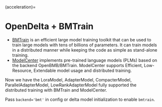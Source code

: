
(acceleration)=
# OpenDelta + BMTrain

- [BMTrain](https://github.com/OpenBMB/BMTrain) is an efficient large model training toolkit that can be used to train large models with tens of billions of parameters. It can train models in a distributed manner while keeping the code as simple as stand-alone training.
- [ModelCenter](https://github.com/OpenBMB/ModelCenter) implements pre-trained language models (PLMs) based on the backend OpenBMB/BMTrain. ModelCenter supports Efficient, Low-Resource, Extendable model usage and distributed training.

Now we have the LoraModel, AdapterModel, CompacterModel, ParallelAdapterModel, LowRankAdapterModel fully supported the distributed training with BMTrain and ModelCenter. 

Pass `backend='bmt'` in config or delta model initialization to enable `bmtrain`.


